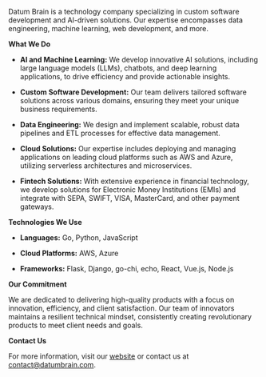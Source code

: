 
Datum Brain is a technology company specializing in custom software development and AI-driven solutions. Our expertise encompasses data engineering, machine learning, web development, and more.

**What We Do**

- **AI and Machine Learning:** We develop innovative AI solutions, including large language models (LLMs), chatbots, and deep learning applications, to drive efficiency and provide actionable insights. 

- **Custom Software Development:** Our team delivers tailored software solutions across various domains, ensuring they meet your unique business requirements. 

- **Data Engineering:** We design and implement scalable, robust data pipelines and ETL processes for effective data management. 

- **Cloud Solutions:** Our expertise includes deploying and managing applications on leading cloud platforms such as AWS and Azure, utilizing serverless architectures and microservices. 

- **Fintech Solutions:** With extensive experience in financial technology, we develop solutions for Electronic Money Institutions (EMIs) and integrate with SEPA, SWIFT, VISA, MasterCard, and other payment gateways. 

**Technologies We Use**

- **Languages:** Go, Python, JavaScript

- **Cloud Platforms:** AWS, Azure

- **Frameworks:** Flask, Django, go-chi, echo, React, Vue.js, Node.js

**Our Commitment**

We are dedicated to delivering high-quality products with a focus on innovation, efficiency, and client satisfaction. Our team of innovators maintains a resilient technical mindset, consistently creating revolutionary products to meet client needs and goals. 

**Contact Us**

For more information, visit our [website](https://datumbrain.com) or contact us at [contact@datumbrain.com](mailto:contact@datumbrain.com). 
